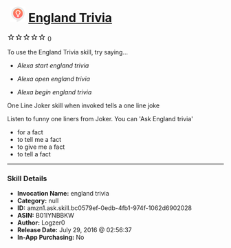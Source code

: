 # &nbsp;<img src="skill_icon" alt="England Trivia icon" width="36"> [England Trivia](http://alexa.amazon.com/#skills/amzn1.ask.skill.bc0579ef-0edb-4fb1-974f-1062d6902028)
![0 stars](../../images/ic_star_border_black_18dp_1x.png)![0 stars](../../images/ic_star_border_black_18dp_1x.png)![0 stars](../../images/ic_star_border_black_18dp_1x.png)![0 stars](../../images/ic_star_border_black_18dp_1x.png)![0 stars](../../images/ic_star_border_black_18dp_1x.png) 0

To use the England Trivia skill, try saying...

* *Alexa start england trivia*

* *Alexa open england trivia*

* *Alexa begin england trivia*

One Line Joker skill when invoked tells a one line joke

Listen to funny one liners from Joker. You can 'Ask England trivia'

- for a fact
- to tell me a fact
- to give me a fact
- to tell a fact

***

### Skill Details

* **Invocation Name:** england trivia
* **Category:** null
* **ID:** amzn1.ask.skill.bc0579ef-0edb-4fb1-974f-1062d6902028
* **ASIN:** B01IYNBBKW
* **Author:** Logzer0
* **Release Date:** July 29, 2016 @ 02:56:37
* **In-App Purchasing:** No
